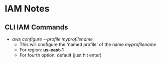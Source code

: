 # IAM Notes

## CLI IAM Commands
- _aws configure --profile myprofilename_
	- This will cnofigure the 'named profile' of the name _myprofilename_
	- For region: **us-east-1**
	- For fourth option: default (just hit enter)

